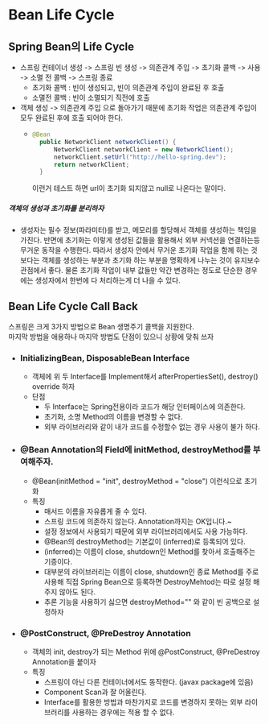 # Bean Life Cycle
## Spring Bean의 Life Cycle
- 스프링 컨테이너 생성 -> 스프링 빈 생성 -> 의존관계 주입 -> 초기화 콜백 -> 사용 -> 소멸 전 콜백 -> 스프링 종료
  - 초기화 콜백 : 빈이 생성되고, 빈이 의존관계 주입이 완료된 후 호출
  - 소멸전 콜백 : 빈이 소멸되기 직전에 호출
- 객체 생성 -> 의존관계 주입 으로 돌아가기 때문에 초기화 작업은 의존관계 주입이 모두 완료된 후에 호출 되어야 한다.
  - ~~~java
    @Bean
      public NetworkClient networkClient() {
          NetworkClient networkClient = new NetworkClient();
          networkClient.setUrl("http://hello-spring.dev");
          return networkClient;
      }
    ~~~
    이런거 테스트 하면 url이 초기화 되지않고 null로 나온다는 말이다.
##### 객체의 생성과 초기화를 분리하자
- 생성자는 필수 정보(파라미터)를 받고, 메모리를 할당해서 객체를 생성하는 책임을 가진다. 반면에 초기화는
  이렇게 생성된 값들을 활용해서 외부 커넥션을 연결하는등 무거운 동작을 수행한다.
  따라서 생성자 안에서 무거운 초기화 작업을 함께 하는 것 보다는 객체를 생성하는 부분과 초기화 하는 부분을 명확하게 나누는 것이 유지보수 관점에서 좋다. 물론 초기화 작업이 내부 값들만 약간 변경하는
  정도로 단순한 경우에는 생성자에서 한번에 다 처리하는게 더 나을 수 있다.

## Bean Life Cycle Call Back
스프링은 크게 3가지 방법으로 Bean 생명주기 콜백을 지원한다.<br>
마지막 방법을 애용하나 마지막 방법도 단점이 있으니 상황에 맞춰 쓰자

- ### InitializingBean, DisposableBean Interface
  - 객체에 위 두 Interface를 Implement해서 afterPropertiesSet(), destroy() override 하자
  - 단점
    - 두 Interface는 Spring전용이라 코드가 해당 인터페이스에 의존한다.
    - 초기화, 소명 Method의 이름을 변경할 수 없다.
    - 외부 라이브러리와 같이 내가 코드를 수정할수 없는 경우 사용이 불가 하다.

- ### @Bean Annotation의 Field에 initMethod, destroyMethod를 부여해주자.
  - @Bean(initMethod = "init", destroyMethod = "close") 이런식으로 초기화
  - 특징
    - 매서드 이름을 자유롭게 줄 수 있다.
    - 스프링 코드에 의존하지 않는다. Annotation까지는 OK입니다.~
    - 설정 정보에서 사용되기 때문에 외부 라이브러리에서도 사용 가능하다.
    - @Bean의 destroyMethod는 기본값이 (inferred)로 등록되어 있다.
    - (inferred)는 이름이 close, shutdown인 Method를 찾아서 호출해주는 기증이다.
    - 대부분의 라이브러리는 이름이 close, shutdown인 종료 Method를 주로 사용해 직접 Spring Bean으로 등록하면 DestroyMehtod는 따로 설정 해 주지 않아도 된다.
    - 추론 기능을 사용하기 싫으면 destroyMethod="" 와 같이 빈 공백으로 설정하자
  
- ### @PostConstruct, @PreDestroy Annotation
  - 객체의 init, destroy가 되는 Method 위에 @PostConstruct, @PreDestroy Annotation을 붙이자
  - 특징
    - 스프링이 아닌 다른 컨테이너에서도 동작한다. (javax package에 있음)
    - Component Scan과 잘 어올린다.
    - Interface를 활용한 방법과 마찬가지로 코드를 변경하지 못하는 외부 라이브러리를 사용하는 경우에는 적용 할 수 없다.
